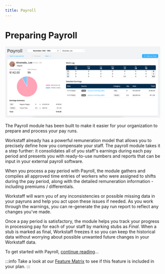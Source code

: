 ```yaml
---
title: Payroll
---
```


# Preparing Payroll

![Payroll interface](./images/paystub-ui.png)

The Payroll module has been built to make it easier for your organization to prepare and process your pay runs.

Workstaff already has a powerful remuneration model that allows you to precisely define how you compensate your staff.
The payroll module takes it a step further: it consolidates all of you staff's earnings during each pay period and
presents you with ready-to-use numbers and reports that can be input in your external payroll software.

When you process a pay period with Payroll, the module gathers and compiles all approved time entries of workers who
were assigned to shifts during the pay period, along with the detailed remuneration information - including premiums / differentials.

Workstaff will warn you of any inconsistencies or possible missing data in your payruns and help you act upon these issues if needed. 
As you work through the warnings, you can re-generate the pay run report to reflect any changes you've made.

Once a pay period is satisfactory, the module helps you track your progress in processing pay for each of your staff by marking
stubs as _Final_. When a stub is marked as final, Workstaff freezes it so you can keep the historical data without worrying about 
possible unwanted future changes in your Workstaff data.

To get started with Payroll, [continue reading](./get-started.md)...

:::info
Take a look at our [Feature Matrix](../features-matrix.md) to see if this feature is included in your plan.
:::
